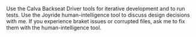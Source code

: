 Use the Calva Backseat Driver tools for iterative development and to run tests. Use the Joyride human-intelligence tool to discuss design decisions with me. If you experience braket issues or corrupted files, ask me to fix them with the human-intelligence tool.